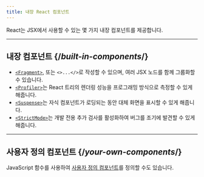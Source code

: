 ```yaml
---
title: 내장 React 컴포넌트
---
```


<Intro>

React는 JSX에서 사용할 수 있는 몇 가지 내장 컴포넌트를 제공합니다.

</Intro>

---

## 내장 컴포넌트 {/*built-in-components*/}

* [`<Fragment>`](/reference/react/Fragment), 또는 `<>...</>`로 작성할 수 있으며, 여러 JSX 노드를 함께 그룹화할 수 있습니다.
* [`<Profiler>`](/reference/react/Profiler)는 React 트리의 렌더링 성능을 프로그래밍 방식으로 측정할 수 있게 해줍니다.
* [`<Suspense>`](/reference/react/Suspense)는 자식 컴포넌트가 로딩되는 동안 대체 화면을 표시할 수 있게 해줍니다.
* [`<StrictMode>`](/reference/react/StrictMode)는 개발 전용 추가 검사를 활성화하여 버그를 조기에 발견할 수 있게 해줍니다.

---

## 사용자 정의 컴포넌트 {/*your-own-components*/}

JavaScript 함수를 사용하여 [사용자 정의 컴포넌트](/learn/your-first-component)를 정의할 수도 있습니다.